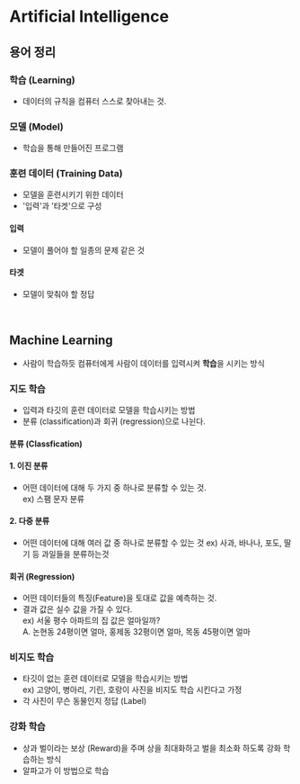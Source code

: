 # Artificial Intelligence  

## 용어 정리  

### 학습 (Learning)
- 데이터의 규칙을 컴퓨터 스스로 찾아내는 것.  

### 모델 (Model)
- 학습을 통해 만들어진 프로그램  

### 훈련 데이터 (Training Data)  
- 모델을 훈련시키기 위한 데이터  
- '입력'과 '타겟'으로 구성  

#### 입력  
- 모델이 풀어야 할 일종의 문제 같은 것  
#### 타겟  
- 모델이 맞춰야 할 정답  

</br>  

##  Machine Learning  
- 사람이 학습하듯 컴퓨터에게 사람이 데이터를 입력시켜 **학습**을 시키는 방식

### 지도 학습  
- 입력과 타깃의 훈련 데이터로 모델을 학습시키는 방법
- 분류 (classification)과 회귀 (regression)으로 나뉜다.

#### 분류 (Classfication)  
#### 1. 이진 분류  
- 어떤 데이터에 대해 두 가지 중 하나로 분류할 수 있는 것.  
ex) 스팸 문자 분류  
  
#### 2. 다중 분류  
- 어떤 데이터에 대해 여러 값 중 하나로 분류할 수 있는 것
ex) 사과, 바나나, 포도, 딸기 등 과일들을 분류하는것  
  
#### 회귀 (Regression)  
- 어떤 데이터들의 특징(Feature)을 토대로 값을 예측하는 것.  
- 결과 값은 실수 값을 가질 수 있다.  
ex) 서울 평수 아파트의 집 값은 얼마일까?  
A. 논현동 24평이면 얼마, 홍제동 32평이면 얼마, 목동 45평이면 얼마  

### 비지도 학습 
- 타깃이 없는 훈련 데이터로 모델을 학습시키는 방법  
ex) 고양이, 병아리, 기린, 호랑이 사진을 비지도 학습 시킨다고 가정  
- 각 사진이 무슨 동물인지 정답 (Label) 
### 강화 학습  
- 상과 벌이라는 보상 (Reward)을 주며 상을 최대화하고 벌을 최소화 하도록 강화 학습하는 방식
- 알파고가 이 방법으로 학습
